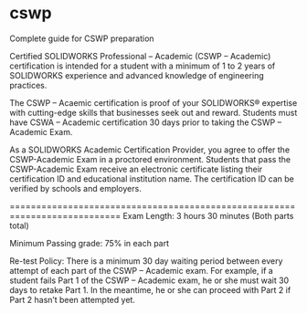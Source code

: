 # cswp
Complete guide for CSWP preparation


Certified SOLIDWORKS Professional – Academic (CSWP – Academic) certification is intended for a student with a minimum of 1 to 2 years of SOLIDWORKS experience and advanced knowledge of engineering practices.

The CSWP – Acaemic certification is proof of your SOLIDWORKS® expertise with cutting-edge skills that businesses seek out and reward. Students must have CSWA – Academic certification 30 days prior to taking the CSWP – Academic Exam.

As a SOLIDWORKS Academic Certification Provider, you agree to offer the CSWP-Academic Exam in a proctored environment. Students that pass the CSWP-Academic Exam receive an electronic certificate listing their certification ID and educational institution name. The certification ID can be verified by schools and employers.

===========================================================================
Exam Length: 3 hours 30 minutes (Both parts total)

Minimum Passing grade: 75% in each part

Re-test Policy:  There is a minimum 30 day waiting period between every attempt of each part of the CSWP – Academic exam.  For example, if a student fails Part 1 of the CSWP – Academic exam, he or she must wait 30 days to retake Part 1.  In the meantime, he or she can proceed with Part 2 if Part 2 hasn’t been attempted yet.
